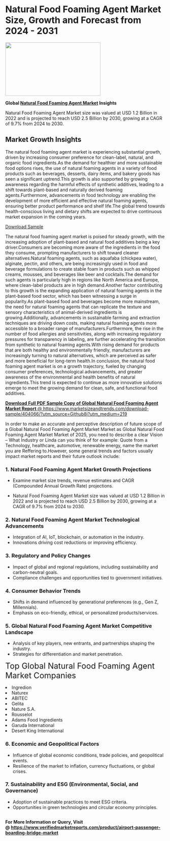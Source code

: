<H1>Natural Food Foaming Agent Market Size, Growth and Forecast from 2024 - 2031</H1><img class="aligncenter size-medium wp-image-584254" src="https://thirdeyenews.in/wp-content/uploads/2024/09/Global-Market-Research-300x168.jpeg" alt="" width="300" height="168" /><p><strong>Global&nbsp;<a href="https://www.marketsizeandtrends.com/download-sample/404066/?utm_source=Github8j?utm_medium=219">Natural Food Foaming Agent Market</a> Insights</strong></p><p>Natural Food Foaming Agent Market size was valued at USD 1.2 Billion in 2022 and is projected to reach USD 2.5 Billion by 2030, growing at a CAGR of 9.7% from 2024 to 2030.</p><p><h2>Market Growth Insights</h2> <p>The natural food foaming agent market is experiencing substantial growth, driven by increasing consumer preference for clean-label, natural, and organic food ingredients.As the demand for healthier and more sustainable food options rises, the use of natural foaming agents in a variety of food products such as beverages, desserts, dairy items, and bakery goods has seen a significant uptrend.This growth is also supported by growing awareness regarding the harmful effects of synthetic additives, leading to a shift towards plant-based and naturally derived foaming agents.Furthermore, advancements in food technology are enabling the development of more efficient and effective natural foaming agents, ensuring better product performance and shelf life.The global trend towards health-conscious living and dietary shifts are expected to drive continuous market expansion in the coming years.</p> <p><a href="#">Download Sample</a></p> <p>The natural food foaming agent market is poised for steady growth, with the increasing adoption of plant-based and natural food additives being a key driver.Consumers are becoming more aware of the ingredients in the food they consume, prompting manufacturers to shift toward cleaner alternatives.Natural foaming agents, such as aquafaba (chickpea water), alginate, pectin, and others, are being increasingly used in food and beverage formulations to create stable foam in products such as whipped creams, mousses, and beverages like beer and cocktails.The demand for such agents is particularly high in regions like North America and Europe, where clean-label products are in high demand.Another factor contributing to this growth is the expanding application of natural foaming agents in the plant-based food sector, which has been witnessing a surge in popularity.As plant-based food and beverages become more mainstream, the need for natural foaming agents that can replicate the texture and sensory characteristics of animal-derived ingredients is growing.Additionally, advancements in sustainable farming and extraction techniques are driving down costs, making natural foaming agents more accessible to a broader range of manufacturers.Furthermore, the rise in the number of food allergies and sensitivities, along with increasing regulatory pressures for transparency in labeling, are further accelerating the transition from synthetic to natural foaming agents.With rising demand for products that are both healthy and environmentally friendly, manufacturers are increasingly turning to natural alternatives, which are perceived as safer and more beneficial for long-term health.In conclusion, the natural food foaming agent market is on a growth trajectory, fueled by changing consumer preferences, technological advancements, and greater awareness of the environmental and health benefits of natural ingredients.This trend is expected to continue as more innovative solutions emerge to meet the growing demand for clean, safe, and functional food additives.</p> <p><a href="#"></p><p><span class=""><strong>Download Full PDF Sample Copy of Global Natural Food Foaming Agent Market Report</strong> @ <a href="https://www.marketsizeandtrends.com/download-sample/404066/?utm_source=Github8j?utm_medium=219" target="_blank">https://www.marketsizeandtrends.com/download-sample/404066/?utm_source=Github8j?utm_medium=219</a></span></p><p>In order to make an accurate and perceptive description of future scope of a Global&nbsp;Natural Food Foaming Agent Market Market as Global&nbsp;Natural Food Foaming Agent Market Market of 2025, you need to describe a clear Vision &ndash; What Industry or Linda can you think of for example: Quote from a Technology, healthcare, automotive, renewable energy, name the market you are Reffering to.However, some general trends and factors usually impact market reports and their future outlook include:</p><h3>1.&nbsp;<strong>Natural Food Foaming Agent Market Growth Projections</strong></h3><ul><li>Examine market size trends, revenue estimates and CAGR (Compounded Annual Growth Rate) projections.</li><li><p>Natural Food Foaming Agent Market size was valued at USD 1.2 Billion in 2022 and is projected to reach USD 2.5 Billion by 2030, growing at a CAGR of 9.7% from 2024 to 2030.</p></li></ul><h3>2.&nbsp;<strong>Natural Food Foaming Agent Market Technological Advancements</strong></h3><ul><li>Integration of AI, IoT, blockchain, or automation in the industry.</li><li>Innovations driving cost reductions or improving efficiency.</li></ul><h3>3.&nbsp;<strong>Regulatory and Policy Changes</strong></h3><ul><li>Impact of global and regional regulations, including sustainability and carbon-neutral goals.</li><li>Compliance challenges and opportunities tied to government initiatives.</li></ul><h3>4.&nbsp;<strong>Consumer Behavior Trends</strong></h3><ul><li>Shifts in demand influenced by generational preferences (e.g., Gen Z, Millennials).</li><li>Emphasis on eco-friendly, ethical, or personalized products/services.</li></ul><h3>5.&nbsp;<strong>Global Natural Food Foaming Agent Market Competitive Landscape</strong></h3><ul><li>Analysis of key players, new entrants, and partnerships shaping the industry.</li><li>Strategies for differentiation and market penetration.</li></ul><p data-pm-slice="1 1 []"><span style="color: inherit; font-family: inherit; font-size: 25px;">Top Global Natural Food Foaming Agent Market Companies</span></p><div class="" data-test-id=""><p><li>Ingredion</li><li> Naturex</li><li> ABITEC</li><li> Gelita</li><li> Nature S.A.</li><li> Rousselot</li><li> Adams Food Ingredients</li><li> Garuda International</li><li> Desert King International</li></p></div><h3>6.&nbsp;<strong>Economic and Geopolitical Factors</strong></h3><ul><li>Influence of global economic conditions, trade policies, and geopolitical events.</li><li>Resilience of the market to inflation, currency fluctuations, or global crises.</li></ul><h3>7.&nbsp;<strong>Sustainability and ESG (Environmental, Social, and Governance)</strong></h3><ul><li>Adoption of sustainable practices to meet ESG criteria.</li><li>Opportunities in green technologies and circular economy principles.</li></ul><h2><strong style="font-size: 14px;">For More Information or Query, Visit @&nbsp;</strong><a style="background-color: #ffffff; font-size: 14px;" href="https://www.marketsizeandtrends.com/report/natural-food-foaming-agent-market/" target="_blank">https://www.verifiedmarketreports.com/product/airport-passenger-boarding-bridge-market</a></h2>